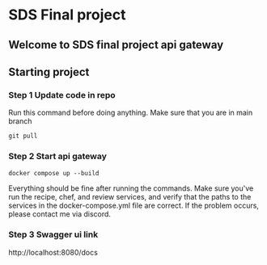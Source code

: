 # SDS Final project

## Welcome to SDS final project api gateway

## Starting project

### Step 1 Update code in repo

Run this command before doing anything. Make sure that you are in main branch

```
git pull
```

### Step 2 Start api gateway

```
docker compose up --build
```

Everything should be fine after running the commands. Make sure you've run the recipe, chef, and review services, and verify that the paths to the services in the docker-compose.yml file are correct. If the problem occurs, please contact me via discord.

### Step 3 Swagger ui link

http://localhost:8080/docs

